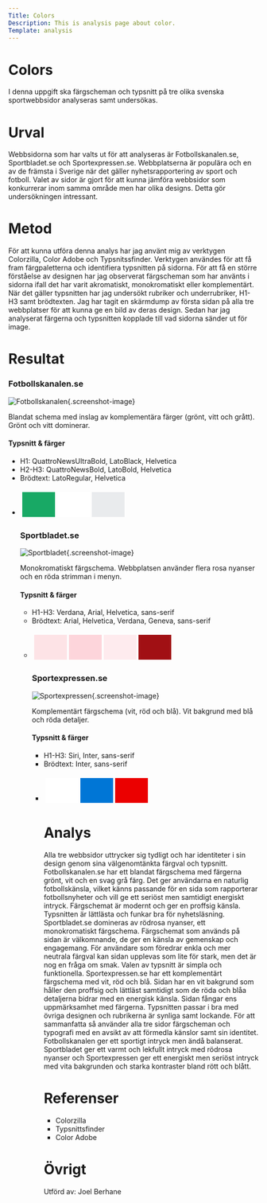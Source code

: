 ```yaml
---
Title: Colors
Description: This is analysis page about color.
Template: analysis
---
```


# Colors
I denna uppgift ska färgscheman och typsnitt på tre olika svenska sportwebbsidor analyseras samt undersökas.

# Urval
Webbsidorna som har valts ut för att analyseras är Fotbollskanalen.se, Sportbladet.se och Sportexpressen.se. Webbplatserna är populära och en av de främsta i Sverige när det gäller nyhetsrapportering av sport och fotboll. Valet av sidor är gjort för att kunna jämföra webbsidor som konkurrerar inom samma område men har olika designs. Detta gör undersökningen intressant.

# Metod
För att kunna utföra denna analys har jag använt mig av verktygen Colorzilla, Color Adobe och Typsnitssfinder. Verktygen användes för att få fram färgpaletterna och identifiera typsnitten på sidorna. För att få en större förståelse av designen har jag observerat färgscheman som har använts i sidorna ifall det har varit akromatiskt, monokromatiskt eller komplementärt. När det gäller typsnitten har jag undersökt rubriker och underrubriker, H1-H3 samt brödtexten. Jag har tagit en skärmdump av första sidan på alla tre webbplatser för att kunna ge en bild av deras design. Sedan har jag analyserat färgerna och typsnitten kopplade till vad sidorna sänder ut för image.

# Resultat
### Fotbollskanalen.se
![Fotbollskanalen](../assets/img/fotbollskanalen.png){.screenshot-image}

Blandat schema med inslag av komplementära färger (grönt, vitt och grått). Grönt och vitt dominerar. 

#### Typsnitt & färger
* H1: QuattroNewsUltraBold, LatoBlack, Helvetica
* H2-H3: QuattroNewsBold, LatoBold, Helvetica
* Brödtext: LatoRegular, Helvetica
* <table style="border-spacing: 4px; border-collapse: separate">
<tr>
<td style="height: 50px; width: 50px; background-color:  rgb(24, 169, 101) ">
<td style="height: 50px; width: 50px; background-color: rgb(255, 255, 255)">
<td style="height: 50px; width: 50px; background-color: rgb(233, 235, 237) ">
</tr>
</table>

### Sportbladet.se
![Sportbladet](../assets/img/sportbladet.png){.screenshot-image}

Monokromatiskt färgschema. Webbplatsen använder flera rosa nyanser och en röda strimman i menyn. 
#### Typsnitt & färger
* H1-H3: Verdana, Arial, Helvetica, sans-serif
* Brödtext: Arial, Helvetica, Verdana, Geneva, sans-serif
* <table style="border-spacing: 4px; border-collapse: separate">
<tr>
<td style="height: 50px; width: 50px; background-color:  rgb(253, 227, 230)">
<td style="height: 50px; width: 50px; background-color: rgb(253, 213, 219) ">
<td style="height: 50px; width: 50px; background-color: rgb(254, 235, 238) ">
<td style="height: 50px; width: 50px; background-color: rgb(161, 16, 20)">
</tr>
</table>

### Sportexpressen.se

![Sportexpressen](../assets/img/sportexpressen.png){.screenshot-image}

Komplementärt färgschema (vit, röd och blå). Vit bakgrund med  blå och röda detaljer.

#### Typsnitt & färger
* H1-H3: Siri, Inter, sans-serif
* Brödtext: Inter, sans-serif
* <table style="border-spacing: 4px; border-collapse: separate">
<tr>
<td style="height: 50px; width: 50px; background-color: rgb(255, 255, 255)">
<td style="height: 50px; width: 50px; background-color: rgb(0, 118, 214)">
<td style="height: 50px; width: 50px; background-color: rgb(235, 0, 0)">
</tr>
</table>

# Analys
Alla tre webbsidor uttrycker sig tydligt och har identiteter i sin design genom sina välgenomtänkta färgval och typsnitt. Fotbollskanalen.se har ett blandat färgschema med färgerna grönt, vit och en svag grå färg. Det ger användarna en naturlig fotbollskänsla, vilket känns passande för en sida som rapporterar fotbollsnyheter och vill ge ett seriöst men samtidigt energiskt intryck. Färgschemat är modernt och ger en proffsig känsla. Typsnitten är lättlästa och funkar bra för nyhetsläsning. Sportbladet.se domineras av rödrosa nyanser, ett monokromatiskt färgschema. Färgschemat som används på sidan är välkomnande, de ger en känsla av gemenskap och engagemang. För användare som föredrar enkla och mer neutrala färgval kan sidan upplevas som lite för stark, men det är nog en fråga om smak. Valen av typsnitt är simpla och funktionella. Sportexpressen.se har ett komplementärt färgschema med vit, röd och blå. Sidan har en vit bakgrund som håller den proffsig och lättläst samtidigt som de röda och blåa detaljerna bidrar med en energisk känsla. Sidan fångar ens uppmärksamhet med färgerna. Typsnitten passar i bra med övriga designen och rubrikerna är synliga samt lockande. För att sammanfatta så använder alla tre sidor färgscheman och typografi med en avsikt av att förmedla känslor samt sin identitet. Fotbollskanalen ger ett sportigt intryck men ändå balanserat. Sportbladet ger ett varmt och lekfullt intryck med rödrosa nyanser och Sportexpressen ger ett energiskt men seriöst intryck med vita bakgrunden och starka kontraster bland rött och blått.

# Referenser
* Colorzilla
* Typsnittsfinder
* Color Adobe

# Övrigt
Utförd av: Joel Berhane

